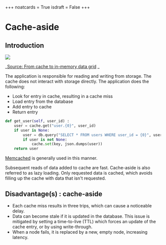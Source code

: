 +++
noatcards = True
isdraft = False
+++

# Cache-aside

## Introduction

![](https://camo.githubusercontent.com/7f5934e49a678b67f65e5ed53134bc258b007ebb/687474703a2f2f692e696d6775722e636f6d2f4f4e6a4f52716b2e706e67) 

_[Source: From cache to in-memory data grid](http://www.slideshare.net/tmatyashovsky/from-cache-to-in-memory-data-grid-introduction-to-hazelcast) _

The application is responsible for reading and writing from storage. The cache does not interact with storage directly. The application does the following:

- Look for entry in cache, resulting in a cache miss
- Load entry from the database
- Add entry to cache
- Return entry
```python
def get_user(self, user_id) :
    user = cache.get("user.{0}", user_id) 
    if user is None:
        user = db.query("SELECT * FROM users WHERE user_id = {0}", user_id) 
        if user is not None:
            cache.set(key, json.dumps(user))
    return user
```

[Memcached](https://memcached.org/) is generally used in this manner.

Subsequent reads of data added to cache are fast. Cache-aside is also referred to as lazy loading. Only requested data is cached, which avoids filling up the cache with data that isn't requested.

## Disadvantage(s) : cache-aside

- Each cache miss results in three trips, which can cause a noticeable delay.
- Data can become stale if it is updated in the database. This issue is mitigated by setting a time-to-live (TTL) which forces an update of the cache entry, or by using write-through.
- When a node fails, it is replaced by a new, empty node, increasing latency.